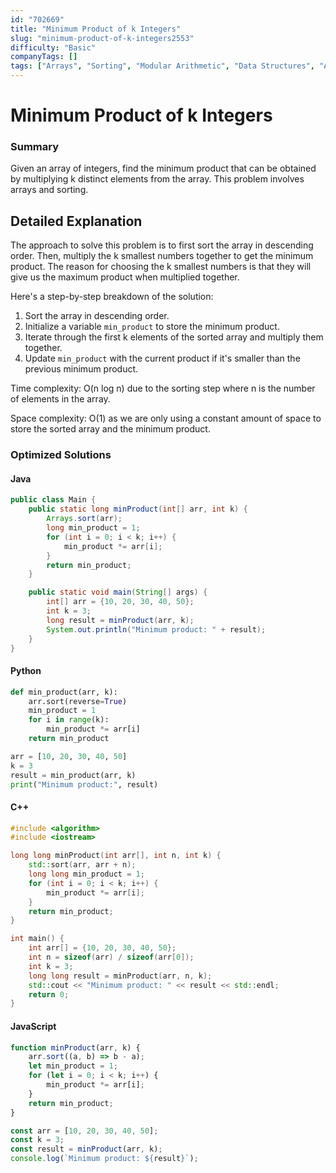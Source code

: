 ```yaml
---
id: "702669"
title: "Minimum Product of k Integers"
slug: "minimum-product-of-k-integers2553"
difficulty: "Basic"
companyTags: []
tags: ["Arrays", "Sorting", "Modular Arithmetic", "Data Structures", "Algorithms"]
---
```


**Minimum Product of k Integers**
=============================

### Summary
Given an array of integers, find the minimum product that can be obtained by multiplying k distinct elements from the array. This problem involves arrays and sorting.

## Detailed Explanation
The approach to solve this problem is to first sort the array in descending order. Then, multiply the k smallest numbers together to get the minimum product. The reason for choosing the k smallest numbers is that they will give us the maximum product when multiplied together.

Here's a step-by-step breakdown of the solution:

1.  Sort the array in descending order.
2.  Initialize a variable `min_product` to store the minimum product.
3.  Iterate through the first k elements of the sorted array and multiply them together.
4.  Update `min_product` with the current product if it's smaller than the previous minimum product.

Time complexity: O(n log n) due to the sorting step where n is the number of elements in the array.

Space complexity: O(1) as we are only using a constant amount of space to store the sorted array and the minimum product.

### Optimized Solutions

#### Java
```java
public class Main {
    public static long minProduct(int[] arr, int k) {
        Arrays.sort(arr);
        long min_product = 1;
        for (int i = 0; i < k; i++) {
            min_product *= arr[i];
        }
        return min_product;
    }

    public static void main(String[] args) {
        int[] arr = {10, 20, 30, 40, 50};
        int k = 3;
        long result = minProduct(arr, k);
        System.out.println("Minimum product: " + result);
    }
}
```

#### Python
```python
def min_product(arr, k):
    arr.sort(reverse=True)
    min_product = 1
    for i in range(k):
        min_product *= arr[i]
    return min_product

arr = [10, 20, 30, 40, 50]
k = 3
result = min_product(arr, k)
print("Minimum product:", result)
```

#### C++
```cpp
#include <algorithm>
#include <iostream>

long long minProduct(int arr[], int n, int k) {
    std::sort(arr, arr + n);
    long long min_product = 1;
    for (int i = 0; i < k; i++) {
        min_product *= arr[i];
    }
    return min_product;
}

int main() {
    int arr[] = {10, 20, 30, 40, 50};
    int n = sizeof(arr) / sizeof(arr[0]);
    int k = 3;
    long long result = minProduct(arr, n, k);
    std::cout << "Minimum product: " << result << std::endl;
    return 0;
}
```

#### JavaScript
```javascript
function minProduct(arr, k) {
    arr.sort((a, b) => b - a);
    let min_product = 1;
    for (let i = 0; i < k; i++) {
        min_product *= arr[i];
    }
    return min_product;
}

const arr = [10, 20, 30, 40, 50];
const k = 3;
const result = minProduct(arr, k);
console.log(`Minimum product: ${result}`);
```